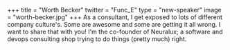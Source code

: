 +++
title = "Worth Becker"
twitter = "Func_E"
type = "new-speaker"
image = "worth-becker.jpg"
+++
As a consultant, I get exposed to lots of different company culture's. Some are awesome and some are getting it all wrong. I want to share that with you! I'm the co-founder of Neuralux; a software and devops consulting shop trying to do things (pretty much) right.